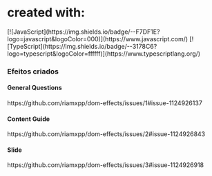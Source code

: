 <h1>created with:</h1> [![JavaScript](https://img.shields.io/badge/--F7DF1E?logo=javascript&logoColor=000)](https://www.javascript.com/) [![TypeScript](https://img.shields.io/badge/--3178C6?logo=typescript&logoColor=ffffff)](https://www.typescriptlang.org/)

<h3> Efeitos criados </h3>

<h4> General Questions </h4>
https://github.com/riamxpp/dom-effects/issues/1#issue-1124926137

<h4> Content Guide </h4>
https://github.com/riamxpp/dom-effects/issues/2#issue-1124926843

<h4> Slide </h4>
https://github.com/riamxpp/dom-effects/issues/3#issue-1124926918
